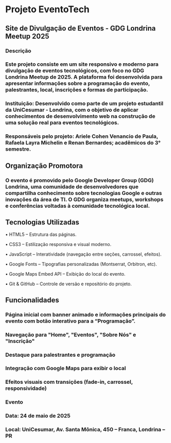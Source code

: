 # Projeto EventoTech

## Site de Divulgação de Eventos - GDG Londrina Meetup 2025

### Descrição
### Este projeto consiste em um site responsivo e moderno para divulgação de eventos tecnológicos, com foco no GDG Londrina Meetup de 2025. A plataforma foi desenvolvida para apresentar informações sobre a programação do evento, palestrantes, local, inscrições e formas de participação. 
### Instituição: Desenvolvido como parte de um projeto estudantil da UniCesumar - Londrina, com o objetivo de aplicar conhecimentos de desenvolvimento web na construção de uma solução real para eventos tecnológicos.

### Responsáveis pelo projeto: Ariele Cohen Venancio de Paula, Rafaela Layra Michelin e Renan Bernardes; acadêmicos do 3° semestre.

## Organização Promotora
### O evento é promovido pelo Google Developer Group (GDG) Londrina, uma comunidade de desenvolvedores que compartilha conhecimento sobre tecnologias Google e outras inovações da área de TI. O GDG organiza meetups, workshops e conferências voltadas à comunidade tecnológica local.

## Tecnologias Utilizadas
•	HTML5 – Estrutura das páginas.

•	CSS3 – Estilização responsiva e visual moderno.

•	JavaScript – Interatividade (navegação entre seções, carrossel, efeitos).

•	Google Fonts – Tipografias personalizadas (Montserrat, Orbitron, etc).

•	Google Maps Embed API – Exibição do local do evento.

•	Git & GitHub – Controle de versão e repositório do projeto.



## Funcionalidades
### Página inicial com banner animado e informações principais do evento com botão interativo para a “Programação”.
### Navegação para "Home", "Eventos", "Sobre Nós" e "Inscrição"
### Destaque para palestrantes e programação
### Integração com Google Maps para exibir o local
### Efeitos visuais com transições (fade-in, carrossel, responsividade)

### Evento
### Data: 24 de maio de 2025
### Local: UniCesumar, Av. Santa Mônica, 450 – Franca, Londrina – PR